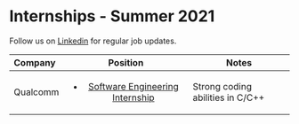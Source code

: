 # Internships - Summer 2021
Follow us on [Linkedin](https://www.linkedin.com/company/hiring20) for regular job updates.

|               Company               |       Position     |                 Notes   
|:-----------------------------------|:-------------------:|---------------------------------------------------------|
|Qualcomm|<ul><li>[Software Engineering Internship](https://jobs.qualcomm.com/public/jobDetails.xhtml?requisitionId=1982304)</li></ul>|Strong coding abilities in C/C++|

